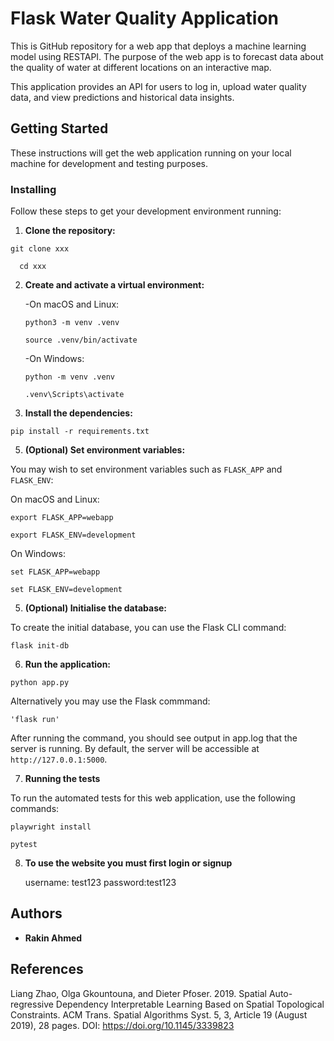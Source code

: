 # Flask Water Quality Application

This is GitHub repository for a web app that deploys a machine learning model using RESTAPI. The purpose of the web app is to forecast data about the quality of water at different locations on an interactive map. 

This application provides an API for users to log in, upload water quality data, and view predictions and historical data insights.

## Getting Started

These instructions will get the web application running on your local machine for development and testing purposes.

### Installing

Follow these steps to get your development environment running:

1. **Clone the repository:**
   
  ```
  git clone xxx
  ```

  ```
    cd xxx
  ```


2. **Create and activate a virtual environment:**

   -On macOS and Linux:

      ```
      python3 -m venv .venv
      ```

      ```
      source .venv/bin/activate
      ```

   -On Windows:

      ```
      python -m venv .venv
      ```

      ```
      .venv\Scripts\activate
      ```

3. **Install the dependencies:**
   
```
pip install -r requirements.txt
```


5. **(Optional) Set environment variables:**

You may wish to set environment variables such as `FLASK_APP` and `FLASK_ENV`:

On macOS and Linux:

```
export FLASK_APP=webapp
```

```
export FLASK_ENV=development
```

On Windows:

```
set FLASK_APP=webapp
```

```
set FLASK_ENV=development
```


5. **(Optional) Initialise the database:**

To create the initial database, you can use the Flask CLI command:

```
flask init-db
```


6. **Run the application:**

```
python app.py
```

Alternatively you may use the Flask commmand:

```
'flask run'
```

After running the command, you should see output in app.log that the server is running. By default, the server will be accessible at `http://127.0.0.1:5000`.

7. **Running the tests**

To run the automated tests for this web application, use the following commands:

```
playwright install

pytest
```

8. **To use the website you must first login or signup**
   
   username: test123 password:test123
## Authors

* **Rakin Ahmed** 


## References

Liang Zhao, Olga Gkountouna, and Dieter Pfoser. 2019. Spatial Auto-regressive Dependency Interpretable Learning Based on Spatial Topological Constraints. ACM Trans. Spatial Algorithms Syst. 5, 3, Article 19 (August 2019), 28 pages. DOI: https://doi.org/10.1145/3339823







